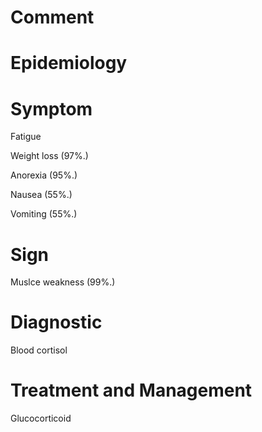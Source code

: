 # Comment

# Epidemiology

# Symptom

Fatigue

Weight loss
(97%.)

Anorexia
(95%.)

Nausea
(55%.)

Vomiting
(55%.)

# Sign

Muslce weakness
(99%.)

# Diagnostic

Blood cortisol

# Treatment and Management

Glucocorticoid
